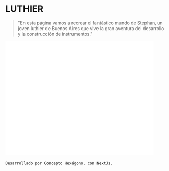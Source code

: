 # LUTHIER

> "En esta página vamos a recrear el fantástico mundo de Stephan, un joven luthier de Buenos Aires que vive la gran aventura del desarrollo y la construcción de instrumentos."

![Luthier](/public/logo.png)

`Desarrollado por Concepto Hexágono, con NextJs.`